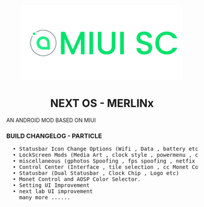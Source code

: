 <div align="center">
  <img height="200" src="https://github.com/darksky4you/miuiscMerlinx/raw/main/logo.png"  />
</div>
<h1 align="center">NEXT OS - MERLINx</h1>
<p>AN ANDROID MOD BASED ON MIUI </p>
<h3>BUILD CHANGELOG - PARTICLE</h3>
<pre>
  • Statusbar Icon Change Options (Wifi , Data , battery etc)
  • LockScreen Mods (Media Art , clock style , powermenu , charge animations etc)
  • miscellaneous (gphotos Spoofing , fps spoofing , netfix spoofing , servers etc )
  • Control Center (Interface , tile selection , cc Monet Control etc)
  • Statusbar (Dual Statusbar , Clock Chip , Logo etc)
  • Monet Control and AOSP Color Selector.
  • Setting UI Improvement
  • next lab UI improvement 
    many more ......
</pre>
